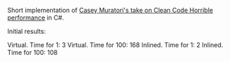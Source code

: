 Short implementation of [Casey Muratori's take on Clean Code Horrible performance](https://www.computerenhance.com/p/clean-code-horrible-performance) in C#.

Initial results:

Virtual. Time for 1: 3
Virtual. Time for 100: 168
Inlined. Time for 1: 2
Inlined. Time for 100: 108